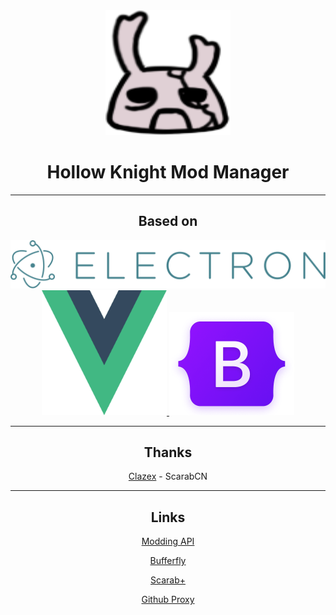 <div align="center">

<div align="center">
    <a href="https://github.com/HKLab/HKModManager">
        <img src="../img/logo.png" width="200" height="200" />
    </a>
</div>

# Hollow Knight Mod Manager

------------

## Based on

<div align="center">
    <a href="https://electronjs.org">
        <img src="../img/electron-logo.svg"/>
    </a>
    <div>
        <a href="https://vuejs.org">
            <img src="../img/Vuejs_Logo.svg" width="200" height="200"/>
        </a>
        <a href="https://getbootstrap.com">
            <img src="../img/bootstrap-logo.png" width="200" height="165"/>
        </a>
    </div>
</div>

------------

## Thanks

[Clazex](https://github.com/Clazex) - ScarabCN

------------

## Links

[Modding API](https://github.com/hk-modding/api)

[Bufferfly](https://github.com/jngo102/Butterfly)

[Scarab+](https://themulhima.github.io/Scarab/)

[Github Proxy](https://github.com/hunshcn/gh-proxy)

</div>
